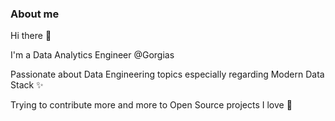 ### About me

Hi there 👋

I'm a Data Analytics Engineer @Gorgias

Passionate about Data Engineering topics especially regarding Modern Data Stack ✨

Trying to contribute more and more to Open Source projects I love 🚀